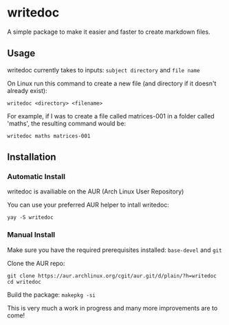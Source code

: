 # writedoc
A simple package to make it easier and faster to create markdown files.

## Usage
writedoc currently takes to inputs: `subject directory` and `file name`

On Linux run this command to create a new file (and directory if it doesn't already exist):

`writedoc <directory> <filename>`

For example, if I was to create a file called matrices-001 in a folder called 'maths', the resulting command would be:

`writedoc maths matrices-001`

## Installation
### Automatic Install
writedoc is availiable on the AUR (Arch Linux User Repository)

You can use your preferred AUR helper to intall writedoc:

`yay -S writedoc`

### Manual Install
Make sure you have the required prerequisites installed: `base-devel` and `git`

Clone the AUR repo: 

`git clone https://aur.archlinux.org/cgit/aur.git/d/plain/?h=writedoc
cd writedoc`

Build the package: `makepkg -si`

This is very much a work in progress and many more improvements are to come!

